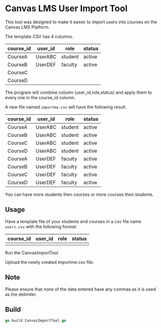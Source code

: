 # Canvas LMS User Import Tool

This tool was designed to make it easier to import users into courses on the Canvas LMS Platform.



The template CSV has 4 columns.

| course_id | user_id | role    | status |
| --------- | ------- | ------- | ------ |
| CourseA   | UserABC | student | active |
| CourseB   | UserDEF | faculty | active |
| CourseC   |         |         |        |
| CourseD   |         |         |        |



The program will combine column (user_id,role,status) and apply them to every row in the course_id column.



A new file named `importme.csv` will have the following result.

| course_id | user_id | role    | status |
| --------- | ------- | ------- | ------ |
| CourseA   | UserABC | student | active |
| CourseB   | UserABC | student | active |
| CourseC   | UserABC | student | active |
| CourseD   | UserABC | student | active |
| CourseA   | UserDEF | faculty | active |
| CourseB   | UserDEF | faculty | active |
| CourseC   | UserDEF | faculty | active |
| CourseD   | UserDEF | faculty | active |



You can have more students then courses or more courses then students.



## Usage

Have a template file of your students and courses in a csv file name `users.csv` with the following format:

| course_id | user_id | role | status |
| --------- | ------- | ---- | ------ |
|           |         |      |        |



Run the CanvasImportTool 

Upload the newly created importme.csv file.



## Note

Please ensure that none of the data entered have any commas as it is used as the delimiter.



## Build

```go
go build CanvasImportTool.go
```
